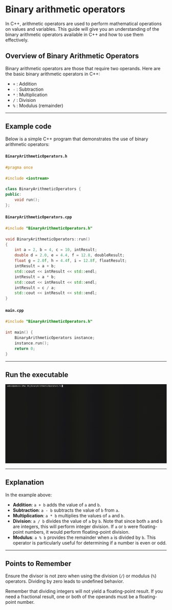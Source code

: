 # Binary arithmetic operators

In C++, arithmetic operators are used to perform mathematical operations on values and variables.
This guide will give you an understanding of the binary arithmetic operators available in C++ and how to use them effectively.

## Overview of Binary Arithmetic Operators

Binary arithmetic operators are those that require two operands. Here are the basic binary arithmetic operators in C++:

- `+` : Addition
- `-` : Subtraction
- `*` : Multiplication
- `/` : Division
- `%` : Modulus (remainder)

---

## Example code

Below is a simple C++ program that demonstrates the use of binary arithmetic operators:

#### `BinaryArithmeticOperators.h`

```cpp
#pragma once

#include <iostream>

class BinaryArithmeticOperators {
public:
    void run();
};
```

#### `BinaryArithmeticOperators.cpp`

```cpp
#include "BinaryArithmeticOperators.h"

void BinaryArithmeticOperators::run()
{
    int a = 2, b = 4, c = 10, intResult;
    double d = 2.0, e = 4.4, f = 12.8, doubleResult;
    float g = 2.0f, h = 4.4f, i = 12.8f, floatResult;
    intResult = a + b;
    std::cout << intResult << std::endl;
    intResult = a * b;
    std::cout << intResult << std::endl;
    intResult = c / a;
    std::cout << intResult << std::endl;
}
```

#### `main.cpp`

```cpp
#include "BinaryArithmeticOperators.h"

int main() {
    BinaryArithmeticOperators instance;
    instance.run();
    return 0;
}
```

---

## Run the executable

<img src="./img/gif/build_and_run.gif" alt="Build and run the 'Binary Arithmetic Operators' example." width="800px">

---

## Explanation

In the example above:

- **Addition**: `a + b` adds the value of `a` and `b`.
- **Subtraction**: `a - b` subtracts the value of `b` from `a`.
- **Multiplication**: `a * b` multiplies the values of `a` and `b`.
- **Division**: `a / b` divides the value of `a` by `b`. Note that since both `a` and `b` are integers, this will perform integer division. If `a` or `b` were floating-point numbers, it would perform floating-point division.
- **Modulus**: `a % b` provides the remainder when `a` is divided by `b`. This operator is particularly useful for determining if a number is even or odd.

---

## Points to Remember

Ensure the divisor is not zero when using the division (`/`) or modulus (`%`) operators.
Dividing by zero leads to undefined behavior.

Remember that dividing integers will not yield a floating-point result.
If you need a fractional result, one or both of the operands must be a floating-point number.
